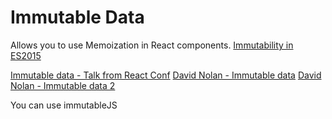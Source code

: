 Immutable Data
==============


Allows you to use Memoization in React components.
[Immutability in ES2015](https://wecodetheweb.com/2016/02/12/immutable-javascript-using-es6-and-beyond/)

[Immutable data - Talk from React Conf](https://www.youtube.com/watch?v=I7IdS-PbEgI)
[David Nolan - Immutable data](https://www.youtube.com/watch?v=mS264h8KGwk)
[David Nolan - Immutable data 2 ](https://www.youtube.com/watch?v=SiFwRtCnxv4)




You can use immutableJS
